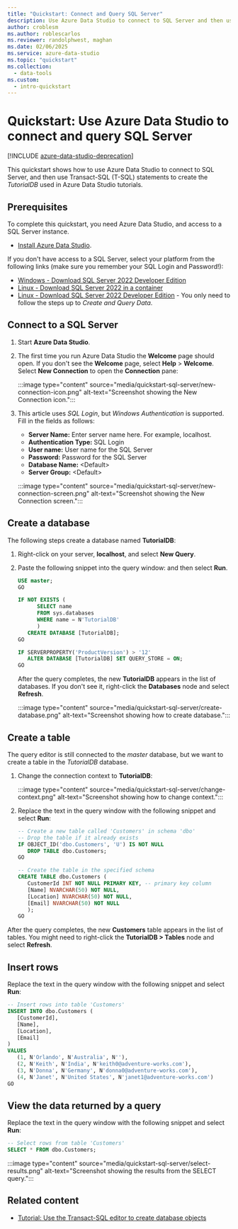 ```yaml
---
title: "Quickstart: Connect and Query SQL Server"
description: Use Azure Data Studio to connect to SQL Server and then use Transact-SQL (T-SQL) statements to create a database.
author: croblesm
ms.author: roblescarlos
ms.reviewer: randolphwest, maghan
ms.date: 02/06/2025
ms.service: azure-data-studio
ms.topic: "quickstart"
ms.collection:
  - data-tools
ms.custom:
  - intro-quickstart
---
```


# Quickstart: Use Azure Data Studio to connect and query SQL Server

[!INCLUDE [azure-data-studio-deprecation](includes/azure-data-studio-deprecation.md)]

This quickstart shows how to use Azure Data Studio to connect to SQL Server, and then use Transact-SQL (T-SQL) statements to create the *TutorialDB* used in Azure Data Studio tutorials.

## Prerequisites

To complete this quickstart, you need Azure Data Studio, and access to a SQL Server instance.

- [Install Azure Data Studio](./download-azure-data-studio.md).

If you don't have access to a SQL Server, select your platform from the following links (make sure you remember your SQL Login and Password!):

- [Windows - Download SQL Server 2022 Developer Edition](https://www.microsoft.com/sql-server/sql-server-downloads)
- [Linux - Download SQL Server 2022 in a container](/sql/linux/quickstart-install-connect-docker)
- [Linux - Download SQL Server 2022 Developer Edition](/sql/linux/sql-server-linux-overview) - You only need to follow the steps up to *Create and Query Data*.

## Connect to a SQL Server

1. Start **Azure Data Studio**.

1. The first time you run Azure Data Studio the **Welcome** page should open. If you don't see the **Welcome** page, select **Help** > **Welcome**. Select **New Connection** to open the **Connection** pane:

   :::image type="content" source="media/quickstart-sql-server/new-connection-icon.png" alt-text="Screenshot showing the New Connection icon.":::

1. This article uses *SQL Login*, but *Windows Authentication* is supported. Fill in the fields as follows:

   - **Server Name:** Enter server name here. For example, localhost.
   - **Authentication Type:** SQL Login
   - **User name:** User name for the SQL Server
   - **Password:** Password for the SQL Server
   - **Database Name:** \<Default\>
   - **Server Group:** \<Default\>

   :::image type="content" source="media/quickstart-sql-server/new-connection-screen.png" alt-text="Screenshot showing the New Connection screen.":::

## Create a database

The following steps create a database named **TutorialDB**:

1. Right-click on your server, **localhost**, and select **New Query**.

1. Paste the following snippet into the query window: and then select **Run**.

   ```sql
   USE master;
   GO
   
   IF NOT EXISTS (
         SELECT name
         FROM sys.databases
         WHERE name = N'TutorialDB'
         )
      CREATE DATABASE [TutorialDB];
   GO
   
   IF SERVERPROPERTY('ProductVersion') > '12'
      ALTER DATABASE [TutorialDB] SET QUERY_STORE = ON;
   GO
   ```

   After the query completes, the new **TutorialDB** appears in the list of databases. If you don't see it, right-click the **Databases** node and select **Refresh**.

   :::image type="content" source="media/quickstart-sql-server/create-database.png" alt-text="Screenshot showing how to create database.":::

## Create a table

The query editor is still connected to the *master* database, but we want to create a table in the *TutorialDB* database.

1. Change the connection context to **TutorialDB**:

   :::image type="content" source="media/quickstart-sql-server/change-context.png" alt-text="Screenshot showing how to change context.":::

1. Replace the text in the query window with the following snippet and select **Run**:

   ```sql
   -- Create a new table called 'Customers' in schema 'dbo'
   -- Drop the table if it already exists
   IF OBJECT_ID('dbo.Customers', 'U') IS NOT NULL
      DROP TABLE dbo.Customers;
   GO
   
   -- Create the table in the specified schema
   CREATE TABLE dbo.Customers (
      CustomerId INT NOT NULL PRIMARY KEY, -- primary key column
      [Name] NVARCHAR(50) NOT NULL,
      [Location] NVARCHAR(50) NOT NULL,
      [Email] NVARCHAR(50) NOT NULL
      );
   GO
    ```

After the query completes, the new **Customers** table appears in the list of tables. You might need to right-click the **TutorialDB > Tables** node and select **Refresh**.

## Insert rows

Replace the text in the query window with the following snippet and select **Run**:

```sql
-- Insert rows into table 'Customers'
INSERT INTO dbo.Customers (
   [CustomerId],
   [Name],
   [Location],
   [Email]
)
VALUES
   (1, N'Orlando', N'Australia', N''),
   (2, N'Keith', N'India', N'keith0@adventure-works.com'),
   (3, N'Donna', N'Germany', N'donna0@adventure-works.com'),
   (4, N'Janet', N'United States', N'janet1@adventure-works.com')
GO
```

## View the data returned by a query

Replace the text in the query window with the following snippet and select **Run**:

```sql
-- Select rows from table 'Customers'
SELECT * FROM dbo.Customers;
```

:::image type="content" source="media/quickstart-sql-server/select-results.png" alt-text="Screenshot showing the results from the SELECT query.":::

## Related content
 
- [Tutorial: Use the Transact-SQL editor to create database objects](tutorial-sql-editor.md)
